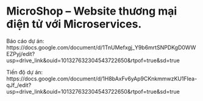 # MicroShop – Website thương mại điện tử với Microservices.
<p align="left">Báo cáo dự án: https://docs.google.com/document/d/1TnUMefxgj_Y9b6mrtSNPDKgD0WWEZPyj/edit?usp=drive_link&ouid=101327632304543722650&rtpof=true&sd=true</p>
<p align="left">Tiến độ dự án: https://docs.google.com/document/d/1H8bAxFv6yAp9CKnkmmwzKU1FIea-qJf_/edit?usp=drive_link&ouid=101327632304543722650&rtpof=true&sd=true</p>
